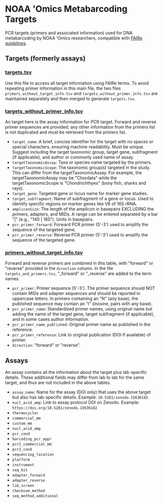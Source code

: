 # NOAA 'Omics Metabarcoding Targets

PCR targets (primers and associated information) used for DNA metabarcoding by NOAA 'Omics researchers, compatible with [FAIRe guidelines](https://fair-edna.github.io).

## Targets (formerly assays)

### [targets.tsv](https://github.com/lukenoaa/noaa-omics-primers/blob/main/targets.tsv)

Use this file to access all target information using FAIRe terms. To avoid repeating primer information in this main file, the two files `primers_without_target_info.tsv` and `targets_without_primer_info.tsv` are maintained separately and then merged to generate `targets.tsv`.

### [targets_without_primer_info.tsv](https://github.com/lukenoaa/noaa-omics-primers/blob/main/targets_without_primer_info.tsv)

An target here is the assay information for PCR target. Forward and reverse primer sequences are provided; any other information from the primers list is not duplicated and must be retrieved from the primers list.

- `target_name`: A brief, concise identifier for the target with no spaces or special characters, ensuring machine readability. Must be unique. Suggest including the target taxonomic group, target gene, subfragment (if applicable), and author or commonly used name of assay.
- `targetTaxonomicAssay`: Taxa or species name targeted by the primers.
- `targetTaxonomicScope`: The taxonomic group(s) targeted in the study. This can differ from the targetTaxonomicAssay. For example, the targetTaxonomicAssay may be "Chordata" while the targetTaxonomicScope is "Chondrichthyes" (bony fish, sharks and rays).
- `target_gene`: Targeted gene or locus name for marker gene studies.
- `target_subfragment`: Name of subfragment of a gene or locus. Used to identify specific regions on marker genes like V6 of 16S rRNA.
- `ampliconSize`: The length of the amplicon in basepairs EXCLUDING the primers, adapters, and MIDs. A range can be entered separated by a bar "|" (e.g., "140 | 160"). Units in basepairs.
- `pcr_primer_forward`: Forward PCR primer (5'-3') used to amplify the sequence of the targeted gene.
- `pcr_primer_reverse`: Reverse PCR primer (5'-3') used to amplify the sequence of the targeted gene.

### [primers_without_target_info.tsv](https://github.com/lukenoaa/noaa-omics-primers/blob/main/primers_without_target_info.tsv)

Forward and reverse primers are combined in this table, with "forward" or "reverse" provided in the `direction` column. In the file `targets_and_primers.tsv`, "_forward" or "_reverse" are added to the term names.

- `pcr_primer`: Primer sequence (5'-3'). The primer sequence should NOT contain MIDs and adapter sequences and should be reported in uppercase letters. In primers containing an "N" (any base), the published sequence may contain an "I" (inosine, pairs with any base).
- `pcr_primer_name`: Standardized primer names, using original name but adding the name of the target gene, target subfragment (if applicable), and in some cases author information.
- `pcr_primer_name_published`: Original primer name as published in the reference.
- `pcr_primer_reference`: Link to original publication (DOI if available) of primer.
- `direction`: "forward" or "reverse".

## Assays

An assay contains all the information about the target plus lab-specific details. These additional fields may differ from lab to lab for the same target, and thus are not included in the above tables.

- `assay_name`: Name for the assay (DOI only) that uses the above target but also has lab-specific details. Example: `10.5281/zenodo.15636182`
- `nucl_acid_amp`: Link to assay protocol DOI on Zenodo. Example: `https://doi.org/10.5281/zenodo.15636182`
- `thermocycler`
- `commercial_mm`
- `custom_mm`
- `nucl_acid_amp`
- `pcr_cond`
- `barcoding_pcr_appr`
- `pcr2_commercial_mm`
- `pcr2_cond`
- `sequencing_location`
- `platform`
- `instrument`
- `seq_kit`
- `adapter_forward`
- `adapter_reverse`
- `lib_screen`
- `checksum_method`
- `seq_method_additional`
